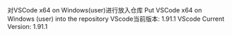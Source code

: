 对VSCode x64 on Windows(user)进行放入仓库 
 Put VSCode x64 on Windows (user) into the repository 
 VScode当前版本: 1.91.1 
 VScode Current Version: 1.91.1
